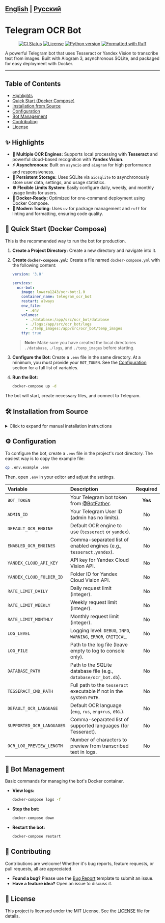 [English](README.md) | [Русский](README.ru.md)
---

# Telegram OCR Bot

<p align="center">
  <a href="https://github.com/Lowara1243/ocr-bot/actions/workflows/ci.yml"><img alt="CI Status" src="https://github.com/Lowara1243/ocr-bot/actions/workflows/ci.yml/badge.svg"></a>
  <a href="https://github.com/Lowara1243/ocr-bot/blob/main/LICENSE"><img alt="License" src="https://img.shields.io/github/license/Lowara1243/ocr-bot"></a>
  <a href="https://www.python.org/downloads/"><img src="https://img.shields.io/badge/python-3.10+-blue.svg" alt="Python version"></a>
  <a href="https://github.com/astral-sh/ruff"><img src="https://img.shields.io/endpoint?url=https://raw.githubusercontent.com/astral-sh/ruff/main/assets/badge/v2.json" alt="Formatted with Ruff"></a>
</p>

A powerful Telegram bot that uses Tesseract or Yandex Vision to transcribe text from images. Built with Aiogram 3, asynchronous SQLite, and packaged for easy deployment with Docker.

---

## Table of Contents
- [Highlights](#-highlights)
- [Quick Start (Docker Compose)](#-quick-start-docker-compose)
- [Installation from Source](#-installation-from-source)
- [Configuration](#-configuration)
- [Bot Management](#-bot-management)
- [Contributing](#-contributing)
- [License](#-License)

## ✨ Highlights

-   **🚀 Multiple OCR Engines:** Supports local processing with **Tesseract** and powerful cloud-based recognition with **Yandex Vision**.
-   **⚡️ Asynchronous:** Built on `asyncio` and `aiogram` for high performance and responsiveness.
-   **💾 Persistent Storage:** Uses SQLite via `aiosqlite` to asynchronously store user data, settings, and usage statistics.
-   **⚙️ Flexible Limits System:** Easily configure daily, weekly, and monthly usage limits for users.
-   **🐳 Docker-Ready:** Optimized for one-command deployment using Docker Compose.
-   **🔧 Modern Tooling:** Uses `uv` for package management and `ruff` for linting and formatting, ensuring code quality.

## 🚀 Quick Start (Docker Compose)

This is the recommended way to run the bot for production.

1.  **Create a Project Directory:**
    Create a new directory and navigate into it.

2.  **Create `docker-compose.yml`:**
    Create a file named `docker-compose.yml` with the following content:

    ```yaml
    version: '3.8'

    services:
      ocr-bot:
        image: lowara1243/ocr-bot:1.0
        container_name: telegram_ocr_bot
        restart: always
        env_file:
          - .env
        volumes:
          - ./database:/app/src/ocr_bot/database
          - ./logs:/app/src/ocr_bot/logs
          - ./temp_images:/app/src/ocr_bot/temp_images
        tty: true
    ```
    > **Note:** Make sure you have created the local directories `./database`, `./logs`, and `./temp_images` before starting.

3.  **Configure the Bot:**
    Create a `.env` file in the same directory. At a minimum, you must provide your `BOT_TOKEN`. See the [Configuration](#-configuration) section for a full list of variables.

4.  **Run the Bot:**
    ```bash
    docker-compose up -d
    ```

The bot will start, create necessary files, and connect to Telegram.

## 🛠️ Installation from Source

<details>
<summary>Click to expand for manual installation instructions</summary>

1.  **Clone the Repository:**
    ```bash
    git clone https://github.com/Lowara1243/ocr-bot.git
    cd ocr-bot
    ```

2.  **Install Dependencies:**
    We recommend using `uv`.
    ```bash
    # Will create .venv and install all dependencies from pyproject.toml
    uv pip install -e .
    ```

3.  **Configure the Bot:**
    Copy the example configuration file and edit it with your settings.
    ```bash
    cp .env.example .env
    nano .env
    ```

4.  **Run the Bot:**
    ```bash
    python src/ocr_bot/main.py
    ```
    </details>

## ⚙️ Configuration

To configure the bot, create a `.env` file in the project's root directory. The easiest way is to copy the example file:

```bash
cp .env.example .env
```

Then, open `.env` in your editor and adjust the settings.

| Variable                  | Description                                                          | Required |
|:--------------------------|:---------------------------------------------------------------------|:--------:|
| `BOT_TOKEN`               | Your Telegram bot token from [@BotFather](https://t.me/BotFather).   | **Yes**  |
| `ADMIN_ID`                | Your Telegram User ID (admin has no limits).                         |    No    |
| `DEFAULT_OCR_ENGINE`      | Default OCR engine to use (`tesseract` or `yandex`).                 |    No    |
| `ENABLED_OCR_ENGINES`     | Comma-separated list of enabled engines (e.g., `tesseract,yandex`).  |    No    |
| `YANDEX_CLOUD_API_KEY`    | API key for Yandex Cloud Vision API.                                 |    No    |
| `YANDEX_CLOUD_FOLDER_ID`  | Folder ID for Yandex Cloud Vision API.                               |    No    |
| `RATE_LIMIT_DAILY`        | Daily request limit (integer).                                       |    No    |
| `RATE_LIMIT_WEEKLY`       | Weekly request limit (integer).                                      |    No    |
| `RATE_LIMIT_MONTHLY`      | Monthly request limit (integer).                                     |    No    |
| `LOG_LEVEL`               | Logging level: `DEBUG`, `INFO`, `WARNING`, `ERROR`, `CRITICAL`.      |    No    |
| `LOG_FILE`                | Path to the log file (leave empty to log to console only).           |    No    |
| `DATABASE_PATH`           | Path to the SQLite database file (e.g., `database/ocr_bot.db`).      |    No    |
| `TESSERACT_CMD_PATH`      | Full path to the `tesseract` executable if not in the system `PATH`. |    No    |
| `DEFAULT_OCR_LANGUAGE`    | Default OCR language (`eng`, `rus`, `eng+rus`, etc.).                |    No    |
| `SUPPORTED_OCR_LANGUAGES` | Comma-separated list of supported languages (for Tesseract).         |    No    |
| `OCR_LOG_PREVIEW_LENGTH`  | Number of characters to preview from transcribed text in logs.       |    No    |

## 🚦 Bot Management

Basic commands for managing the bot's Docker container.

-   **View logs:**
    ```bash
    docker-compose logs -f
    ```

-   **Stop the bot:**
    ```bash
    docker-compose down
    ```

-   **Restart the bot:**
    ```bash
    docker-compose restart
    ```


## 🤝 Contributing

Contributions are welcome! Whether it's bug reports, feature requests, or pull requests, all are appreciated.

-   **Found a bug?** Please use the [Bug Report](https://github.com/Lowara1243/ocr-bot/issues/new?assignees=&labels=bug&template=bug_report.yml&title=%5BBUG%5D+) template to submit an issue.
-   **Have a feature idea?** Open an issue to discuss it.

## 📄 License

This project is licensed under the MIT License. See the [LICENSE](LICENSE) file for details.